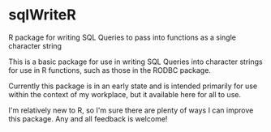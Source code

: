 # sqlWriteR
R package for writing SQL Queries to pass into functions as a single character string

This is a basic package for use in writing SQL Queries into character strings for use in R functions, such as those in the RODBC package.

Currently this package is in an early state and is intended primarily for use within the context of my workplace, but it available here for all to use.

I'm relatively new to R, so I'm sure there are plenty of ways I can improve this package.  Any and all feedback is welcome!
